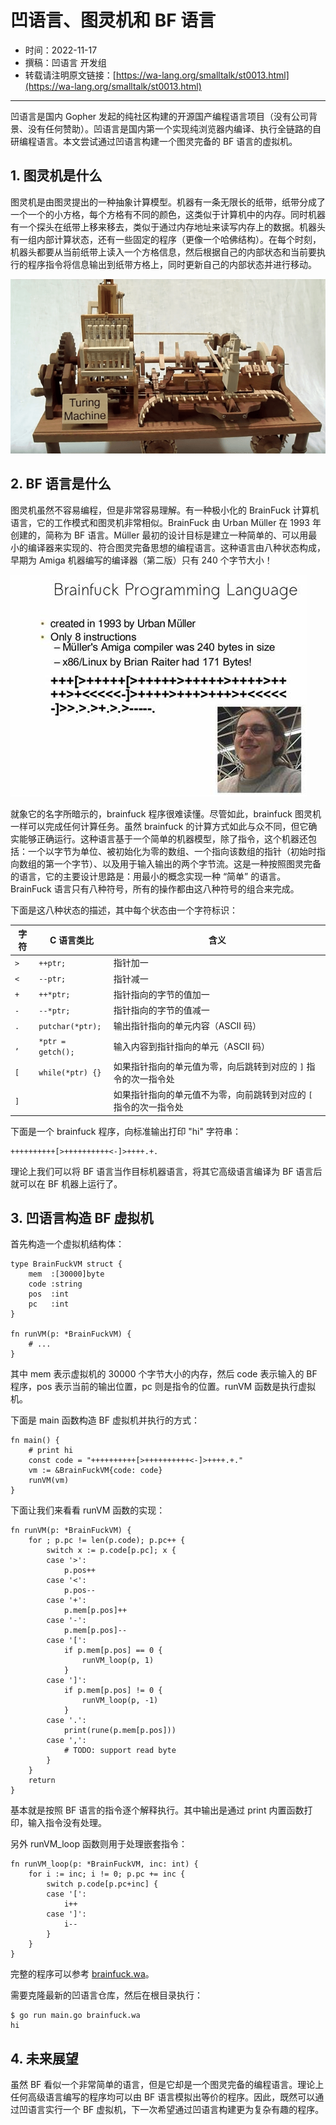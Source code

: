 # 凹语言、图灵机和 BF 语言

- 时间：2022-11-17
- 撰稿：凹语言 开发组
- 转载请注明原文链接：[https://wa-lang.org/smalltalk/st0013.html](https://wa-lang.org/smalltalk/st0013.html)

---

凹语言是国内 Gopher 发起的纯社区构建的开源国产编程语言项目（没有公司背景、没有任何赞助）。凹语言是国内第一个实现纯浏览器内编译、执行全链路的自研编程语言。本文尝试通过凹语言构建一个图灵完备的 BF 语言的虚拟机。

## 1. 图灵机是什么

图灵机是由图灵提出的一种抽象计算模型。机器有一条无限长的纸带，纸带分成了一个一个的小方格，每个方格有不同的颜色，这类似于计算机中的内存。同时机器有一个探头在纸带上移来移去，类似于通过内存地址来读写内存上的数据。机器头有一组内部计算状态，还有一些固定的程序（更像一个哈佛结构）。在每个时刻，机器头都要从当前纸带上读入一个方格信息，然后根据自己的内部状态和当前要执行的程序指令将信息输出到纸带方格上，同时更新自己的内部状态并进行移动。

![](/st0013-01.png)

## 2. BF 语言是什么

图灵机虽然不容易编程，但是非常容易理解。有一种极小化的 BrainFuck 计算机语言，它的工作模式和图灵机非常相似。BrainFuck 由 Urban Müller 在 1993 年创建的，简称为 BF 语言。Müller 最初的设计目标是建立一种简单的、可以用最小的编译器来实现的、符合图灵完备思想的编程语言。这种语言由八种状态构成，早期为 Amiga 机器编写的编译器（第二版）只有 240 个字节大小！

![](/st0013-02.jpg)

就象它的名字所暗示的，brainfuck 程序很难读懂。尽管如此，brainfuck 图灵机一样可以完成任何计算任务。虽然 brainfuck 的计算方式如此与众不同，但它确实能够正确运行。这种语言基于一个简单的机器模型，除了指令，这个机器还包括：一个以字节为单位、被初始化为零的数组、一个指向该数组的指针（初始时指向数组的第一个字节）、以及用于输入输出的两个字节流。这是一种按照图灵完备的语言，它的主要设计思路是：用最小的概念实现一种 “简单” 的语言。BrainFuck 语言只有八种符号，所有的操作都由这八种符号的组合来完成。

下面是这八种状态的描述，其中每个状态由一个字符标识：

| 字符 | C 语言类比          | 含义 |
| --- | ----------------- | ------ |
| `>` | `++ptr;`          | 指针加一 |
| `<` | `--ptr;`          | 指针减一 |
| `+` | `++*ptr;`         | 指针指向的字节的值加一 |
| `-` | `--*ptr;`         | 指针指向的字节的值减一 |
| `.` | `putchar(*ptr);`  | 输出指针指向的单元内容（ASCⅡ 码） |
| `,` | `*ptr = getch();` | 输入内容到指针指向的单元（ASCⅡ 码） |
| `[` | `while(*ptr) {}`  | 如果指针指向的单元值为零，向后跳转到对应的 `]` 指令的次一指令处 |
| `]` |                   | 如果指针指向的单元值不为零，向前跳转到对应的 `[` 指令的次一指令处 |

下面是一个 brainfuck 程序，向标准输出打印 "hi" 字符串：

```
++++++++++[>++++++++++<-]>++++.+.
```

理论上我们可以将 BF 语言当作目标机器语言，将其它高级语言编译为 BF 语言后就可以在 BF 机器上运行了。

## 3. 凹语言构造 BF 虚拟机

首先构造一个虚拟机结构体：

```wa
type BrainFuckVM struct {
	mem  :[30000]byte
	code :string
	pos  :int
	pc   :int
}

fn runVM(p: *BrainFuckVM) {
	# ...
}
```

其中 mem 表示虚拟机的 30000 个字节大小的内存，然后 code 表示输入的 BF 程序，pos 表示当前的输出位置，pc 则是指令的位置。runVM 函数是执行虚拟机。

下面是 main 函数构造 BF 虚拟机并执行的方式：

```wa
fn main() {
	# print hi
	const code = "++++++++++[>++++++++++<-]>++++.+."
	vm := &BrainFuckVM{code: code}
	runVM(vm)
}
```

下面让我们来看看 runVM 函数的实现：

```wa
fn runVM(p: *BrainFuckVM) {
	for ; p.pc != len(p.code); p.pc++ {
		switch x := p.code[p.pc]; x {
		case '>':
			p.pos++
		case '<':
			p.pos--
		case '+':
			p.mem[p.pos]++
		case '-':
			p.mem[p.pos]--
		case '[':
			if p.mem[p.pos] == 0 {
				runVM_loop(p, 1)
			}
		case ']':
			if p.mem[p.pos] != 0 {
				runVM_loop(p, -1)
			}
		case '.':
			print(rune(p.mem[p.pos]))
		case ',':
			# TODO: support read byte
		}
	}
	return
}
```

基本就是按照 BF 语言的指令逐个解释执行。其中输出是通过 print 内置函数打印，输入指令没有处理。

另外 runVM_loop 函数则用于处理嵌套指令：

```wa
fn runVM_loop(p: *BrainFuckVM, inc: int) {
	for i := inc; i != 0; p.pc += inc {
		switch p.code[p.pc+inc] {
		case '[':
			i++
		case ']':
			i--
		}
	}
}
```

完整的程序可以参考 [brainfuck.wa](https://github.com/wa-lang/wa/blob/master/brainfuck.wa)。

需要克隆最新的凹语言仓库，然后在根目录执行：

```
$ go run main.go brainfuck.wa 
hi
```

## 4. 未来展望

虽然 BF 看似一个非常简单的语言，但是它却是一个图灵完备的编程语言。理论上任何高级语言编写的程序均可以由 BF 语言模拟出等价的程序。因此，既然可以通过凹语言实行一个 BF 虚拟机，下一次希望通过凹语言构建更为复杂有趣的程序。
